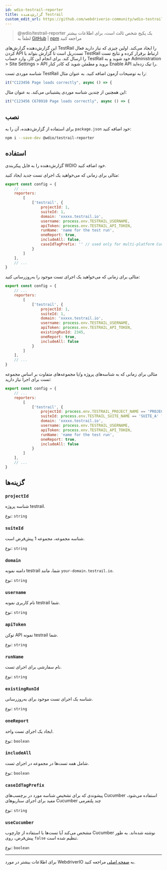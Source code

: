 ```yaml
---
id: wdio-testrail-reporter
title: گزارش‌دهنده Testrail
custom_edit_url: https://github.com/webdriverio-community/wdio-testrail-reporter/edit/main/README.md
---
```



> @wdio/testrail-reporter یک پکیج شخص ثالث است، برای اطلاعات بیشتر لطفاً به [GitHub](https://github.com/webdriverio-community/wdio-testrail-reporter) | [npm](https://www.npmjs.com/package/@wdio/testrail-reporter) مراجعه کنید

این گزارش‌دهنده گزارش‌های TestRail را ایجاد می‌کند. اولین چیزی که نیاز دارید فعال کردن API تست‌ریل است تا گزارش بتواند با TestRail ارتباط برقرار کرده و نتایج تست را ارسال کند. برای انجام این کار، وارد حساب TestRail خود شوید و به Administration > Site Settings > API بروید و مطمئن شوید که کادر کنار Enable API را تیک زده‌اید.

شناسه موردی تست TestRail را به توضیحات آزمون اضافه کنید. به عنوان مثال:
```javascript
it("C123456 Page loads correctly", async () => {
```
این همچنین از چندین شناسه موردی پشتیبانی می‌کند. به عنوان مثال:
```javascript
it("C123456 C678910 Page loads correctly", async () => {
```

## نصب

برای استفاده از گزارش‌دهنده، آن را به `package.json` خود اضافه کنید:

```sh
npm i --save-dev @wdio/testrail-reporter
```

## استفاده

گزارش‌دهنده را به فایل پیکربندی WDIO خود اضافه کنید.

مثالی برای زمانی که می‌خواهید یک اجرای تست جدید ایجاد کنید:

```javascript
export const config = {
    // ...
    reporters:
        [
            ['testrail', {
                projectId: 1,
                suiteId: 1,
                domain: 'xxxxx.testrail.io',
                username: process.env.TESTRAIL_USERNAME,
                apiToken: process.env.TESTRAIL_API_TOKEN,
                runName: 'name for the test run',
                oneReport: true,
                includeAll: false,
                caseIdTagPrefix: '' // used only for multi-platform Cucumber Scenarios
            }
        ]
    ],
    // ...
}
```

مثالی برای زمانی که می‌خواهید یک اجرای تست موجود را به‌روزرسانی کنید:

```javascript
export const config = {
    // ...
    reporters:
        [
            ['testrail', {
                projectId: 1,
                suiteId: 1,
                domain: 'xxxxx.testrail.io',
                username: process.env.TESTRAIL_USERNAME,
                apiToken: process.env.TESTRAIL_API_TOKEN,
                existingRunId: 2345,
                oneReport: true,
                includeAll: false
            }
        ]
    ],
    // ...
}
```

مثالی برای زمانی که به شناسه‌های پروژه و/یا مجموعه‌های متفاوت بر اساس مجموعه تست برای اجرا نیاز دارید:

```javascript
export const config = {
    // ...
    reporters:
        [
            ['testrail', {
                projectId: process.env.TESTRAIL_PROJECT_NAME == 'PROJECT_A' ? 1 : 2,
                suiteId: process.env.TESTRAIL_SUITE_NAME == 'SUITE_A' ? 10 : 20,
                domain: 'xxxxx.testrail.io',
                username: process.env.TESTRAIL_USERNAME,
                apiToken: process.env.TESTRAIL_API_TOKEN,
                runName: 'name for the test run',
                oneReport: true,
                includeAll: false
            }
        ]
    ],
    // ...
}
```


## گزینه‌ها

### `projectId`

شناسه پروژه testrail.

نوع: `string`

### `suiteId`

شناسه مجموعه، مجموعه 1 پیش‌فرض است.

نوع: `string`

### `domain`

دامنه نمونه testrail شما، مانند `your-domain.testrail.io`.

نوع: `string`

### `username`

نام کاربری نمونه testrail شما.

نوع: `string`

### `apiToken`

توکن API نمونه testrail شما.

نوع: `string`

### `runName`

نام سفارشی برای اجرای تست.

نوع: `string`

### `existingRunId`

شناسه یک اجرای تست موجود برای به‌روزرسانی.

نوع: `string`

### `oneReport`

ایجاد یک اجرای تست واحد.

نوع: `boolean`

### `includeAll`

شامل همه تست‌ها در مجموعه در اجرای تست.

نوع: `boolean`

### `caseIdTagPrefix`

پیشوندی که برای تشخیص شناسه مورد در برچسب‌های Cucumber استفاده می‌شود، مفید برای اجرای سناریوهای Cucumber چند پلتفرمی

نوع: `string`

### `useCucumber`

مشخص می‌کند آیا تست‌ها با استفاده از چارچوب Cucumber نوشته شده‌اند. به طور پیش‌فرض، روی `false` تنظیم شده است.

نوع: `boolean`

---

برای اطلاعات بیشتر در مورد WebdriverIO به [صفحه اصلی](https://webdriver.io) مراجعه کنید.